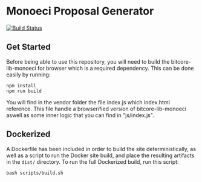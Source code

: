 # Monoeci Proposal Generator

[![Build Status](https://travis-ci.org/yoyae/proposal-generator.svg?branch=master)](https://travis-ci.org/yoyae/proposal-generator)

## Get Started

Before being able to use this repository, you will need to build the bitcore-lib-monoeci for browser which is a required dependency. This can be done easily by running:

```
npm install
npm run build
```

You will find in the vendor folder the file index.js which index.html reference. This file handle a browserified version of bitcore-lib-monoeci aswell as some inner logic that you can find in "js/index.js".

## Dockerized

A Dockerfile has been included in order to build the site deterministically, as well as a script to run the Docker site build, and place the resulting artifacts in the `dist/` directory. To run the full Dockerized build, run this script:

```
bash scripts/build.sh
```
